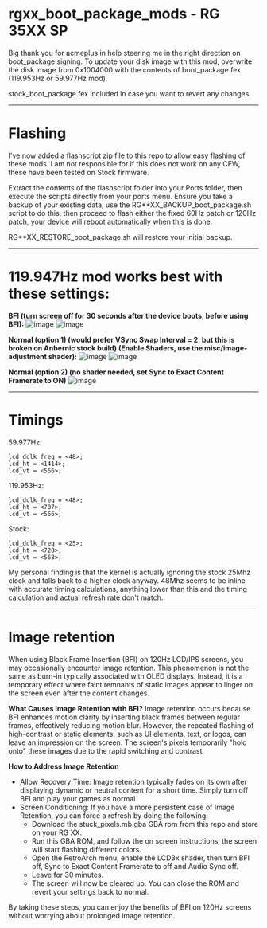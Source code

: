 # rgxx_boot_package_mods - RG 35XX SP

Big thank you for acmeplus in help steering me in the right direction on boot_package signing.
To update your disk image with this mod, overwrite the disk image from 0x1004000 with the contents of boot_package.fex (119.953Hz or 59.977Hz mod).

stock_boot_package.fex included in case you want to revert any changes.

------
# Flashing
I've now added a flashscript zip file to this repo to allow easy flashing of these mods.
I am not responsible for if this does not work on any CFW, these have been tested on Stock firmware. 

Extract the contents of the flashscript folder into your Ports folder, then execute the scripts directly from your ports menu.
Ensure you take a backup of your existing data, use the RG**XX_BACKUP_boot_package.sh script to do this, then proceed to flash either the fixed 60Hz patch or 120Hz patch, your device will reboot automatically when this is done.

RG**XX_RESTORE_boot_package.sh will restore your initial backup.

------
# 119.947Hz mod works best with these settings:

**BFI (turn screen off for 30 seconds after the device boots, before using BFI):**
![image](https://github.com/user-attachments/assets/ba50afef-5217-4ed5-a906-10bf240b6877)
![image](https://github.com/user-attachments/assets/3ab3ca08-138e-4362-8310-26bc1cdf4f3d)

**Normal (option 1) (would prefer VSync Swap Interval = 2, but this is broken on Anbernic stock build) (Enable Shaders, use the misc/image-adjustment shader):**
![image](https://github.com/user-attachments/assets/4c097a34-93dd-492d-8c74-50d6d761c2e8)
![image](https://github.com/user-attachments/assets/fd71fb52-c5c5-479f-b4d4-e318a2d034aa)

**Normal (option 2) (no shader needed, set Sync to Exact Content Framerate to ON)**
![image](https://github.com/user-attachments/assets/53d7f613-1552-4448-8c6d-8e31cc438558)

-------

# Timings

59.977Hz:
```
lcd_dclk_freq = <48>;
lcd_ht = <1414>;
lcd_vt = <566>;
```

119.953Hz:
```
lcd_dclk_freq = <48>;
lcd_ht = <707>;
lcd_vt = <566>;
```

Stock:
```
lcd_dclk_freq = <25>;
lcd_ht = <728>;
lcd_vt = <568>;
```

My personal finding is that the kernel is actually ignoring the stock 25Mhz clock and falls back to a higher clock anyway. 
48Mhz seems to be inline with accurate timing calculations, anything lower than this and the timing calculation and actual refresh rate don't match.

------

# Image retention

When using Black Frame Insertion (BFI) on 120Hz LCD/IPS screens, you may occasionally encounter image retention. This phenomenon is not the same as burn-in typically associated with OLED displays. Instead, it is a temporary effect where faint remnants of static images appear to linger on the screen even after the content changes.

**What Causes Image Retention with BFI?**
Image retention occurs because BFI enhances motion clarity by inserting black frames between regular frames, effectively reducing motion blur. However, the repeated flashing of high-contrast or static elements, such as UI elements, text, or logos, can leave an impression on the screen. The screen's pixels temporarily "hold onto" these images due to the rapid switching and contrast.

**How to Address Image Retention**
- Allow Recovery Time: Image retention typically fades on its own after displaying dynamic or neutral content for a short time. Simply turn off BFI and play your games as normal
- Screen Conditioning: If you have a more persistent case of Image Retention, you can force a refresh by doing the following:
  - Download the stuck_pixels.mb.gba GBA rom from this repo and store on your RG XX.
  - Run this GBA ROM, and follow the on screen instructions, the screen will start flashing different colors.
  - Open the RetroArch menu, enable the LCD3x shader, then turn BFI off, Sync to Exact Content Framerate to off and Audio Sync off.
  - Leave for 30 minutes.
  - The screen will now be cleared up. You can close the ROM and revert your settings back to normal.

By taking these steps, you can enjoy the benefits of BFI on 120Hz screens without worrying about prolonged image retention.
